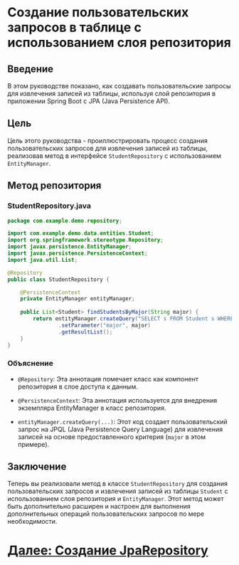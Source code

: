 # Создание пользовательских запросов в таблице с использованием слоя репозитория

## Введение

В этом руководстве показано, как создавать пользовательские запросы для извлечения записей из таблицы, используя слой репозитория в приложении Spring Boot с JPA (Java Persistence API).

## Цель

Цель этого руководства - проиллюстрировать процесс создания пользовательских запросов для извлечения записей из таблицы, реализовав метод в интерфейсе `StudentRepository` с использованием `EntityManager`.

## Метод репозитория

### StudentRepository.java

```java
package com.example.demo.repository;

import com.example.demo.data.entities.Student;
import org.springframework.stereotype.Repository;
import javax.persistence.EntityManager;
import javax.persistence.PersistenceContext;
import java.util.List;

@Repository
public class StudentRepository {

    @PersistenceContext
    private EntityManager entityManager;
    
    public List<Student> findStudentsByMajor(String major) {
        return entityManager.createQuery("SELECT s FROM Student s WHERE s.major = :major", Student.class)
                .setParameter("major", major)
                .getResultList();
    }
}
```

### Объяснение

- `@Repository`: Эта аннотация помечает класс как компонент репозитория в слое доступа к данным.

- `@PersistenceContext`: Эта аннотация используется для внедрения экземпляра EntityManager в класс репозитория.

- `entityManager.createQuery(...)`: Этот код создает пользовательский запрос на JPQL (Java Persistence Query Language) для извлечения записей на основе предоставленного критерия (`major` в этом примере).

## Заключение

Теперь вы реализовали метод в классе `StudentRepository` для создания пользовательских запросов и извлечения записей из таблицы `Student` с использованием слоя репозитория и `EntityManager`. Этот метод может быть дополнительно расширен и настроен для выполнения дополнительных операций пользовательских запросов по мере необходимости.

# [Далее: Создание JpaRepository](../jpa-repository.md)
